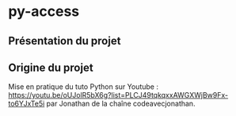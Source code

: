 # py-access

## Présentation du projet


## Origine du projet
Mise en pratique du tuto Python sur Youtube : https://youtu.be/oUJolR5bX6g?list=PLCJ49tqkqxxAWGXWjBw9Fx-to6YJxTe5i
par Jonathan de la chaîne codeavecjonathan.

